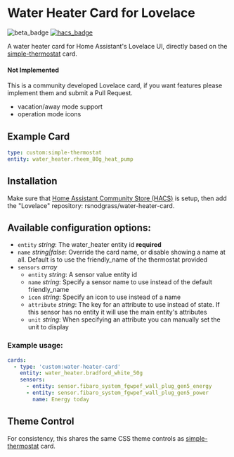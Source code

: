 # Water Heater Card for Lovelace

![beta_badge](https://img.shields.io/badge/maturity-Beta-yellow.png)
[![hacs_badge](https://img.shields.io/badge/HACS-Default-orange.svg)](https://github.com/custom-components/hacs)

A water heater card for Home Assistant's Lovelace UI, directly based on the [simple-thermostat](https://github.com/nervetattoo/simple-thermostat/) card.

#### Not Implemented

This is a community developed Lovelace card, if you want features please implement them and submit a Pull Request.

- vacation/away mode support
- operation mode icons

## Example Card

```yaml
type: custom:simple-thermostat
entity: water_heater.rheem_80g_heat_pump
```

## Installation

Make sure that [Home Assistant Community Store (HACS)](https://github.com/custom-components/hacs) is setup, then add the "Lovelace" repository: rsnodgrass/water-heater-card.

## Available configuration options:

- `entity` _string_: The water_heater entity id **required**
- `name` _string|false_: Override the card name, or disable showing a name at all. Default is to use the friendly_name of the thermostat provided
- `sensors` _array_
  - `entity` _string_: A sensor value entity id
  - `name` _string_: Specify a sensor name to use instead of the default friendly_name
  - `icon` _string_: Specify an icon to use instead of a name
  - `attribute` _string_: The key for an attribute to use instead of state. If this sensor has no entity it will use the main entity's attributes
  - `unit` _string_: When specifying an attribute you can manually set the unit to display

### Example usage:

```yaml
cards:
  - type: 'custom:water-heater-card'
    entity: water_heater.bradford_white_50g
    sensors:
      - entity: sensor.fibaro_system_fgwpef_wall_plug_gen5_energy
      - entity: sensor.fibaro_system_fgwpef_wall_plug_gen5_power
        name: Energy today
```

## Theme Control

For consistency, this shares the same CSS theme controls as [simple-thermostat](https://github.com/nervetattoo/simple-thermostat/) card.
